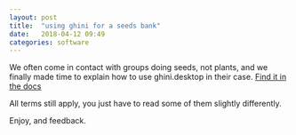 ```yaml
---
layout: post
title:  "using ghini for a seeds bank"
date:   2018-04-12 09:49
categories: software
---
```


We often come in contact with groups doing seeds, not plants, and we finally
made time to explain how to use ghini.desktop in their case.  [Find it in
the
docs](http://ghini.readthedocs.io/en/ghini-1.0-dev/use_cases.html#using-ghini-for-a-seed-database)

All terms still apply, you just have to read some of them slightly differently.

Enjoy, and feedback.

